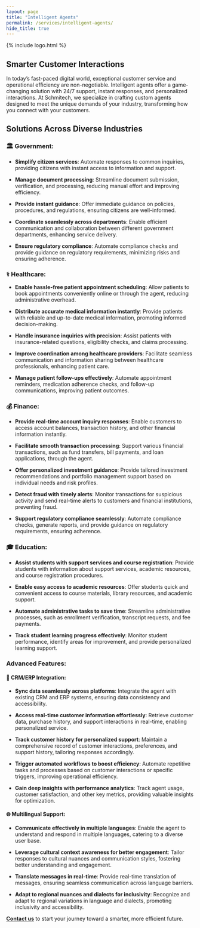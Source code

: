 ```yaml
---
layout: page
title: "Intelligent Agents"
permalink: /services/intelligent-agents/
hide_title: true
---
```


{% include logo.html %}

## Smarter Customer Interactions

In today’s fast-paced digital world, exceptional customer service and operational efficiency are non-negotiable. Intelligent agents offer a game-changing solution with 24/7 support, instant responses, and personalized interactions. At Schmitech, we specialize in crafting custom agents designed to meet the unique demands of your industry, transforming how you connect with your customers.

## Solutions Across Diverse Industries

### 🏛️ Government:

- **Simplify citizen services**: Automate responses to common inquiries, providing citizens with instant access to information and support.
  
- **Manage document processing**: Streamline document submission, verification, and processing, reducing manual effort and improving efficiency.  
  
- **Provide instant guidance**: Offer immediate guidance on policies, procedures, and regulations, ensuring citizens are well-informed.  
  
- **Coordinate seamlessly across departments**: Enable efficient communication and collaboration between different government departments, enhancing service delivery.  
  
- **Ensure regulatory compliance**: Automate compliance checks and provide guidance on regulatory requirements, minimizing risks and ensuring adherence.  


### ⚕️ Healthcare:

- **Enable hassle-free patient appointment scheduling**: Allow patients to book appointments conveniently online or through the agent, reducing administrative overhead.  

- **Distribute accurate medical information instantly**: Provide patients with reliable and up-to-date medical information, promoting informed decision-making.  

- **Handle insurance inquiries with precision**: Assist patients with insurance-related questions, eligibility checks, and claims processing.  

- **Improve coordination among healthcare providers**: Facilitate seamless communication and information sharing between healthcare professionals, enhancing patient care.  

- **Manage patient follow-ups effectively**: Automate appointment reminders, medication adherence checks, and follow-up communications, improving patient outcomes.  

### 💰 Finance:

- **Provide real-time account inquiry responses**: Enable customers to access account balances, transaction history, and other financial information instantly.  

- **Facilitate smooth transaction processing**: Support various financial transactions, such as fund transfers, bill payments, and loan applications, through the agent.  

- **Offer personalized investment guidance**: Provide tailored investment recommendations and portfolio management support based on individual needs and risk profiles.  

- **Detect fraud with timely alerts**: Monitor transactions for suspicious activity and send real-time alerts to customers and financial institutions, preventing fraud.  

- **Support regulatory compliance seamlessly**: Automate compliance checks, generate reports, and provide guidance on regulatory requirements, ensuring adherence.  

### 🎓 Education:
  
- **Assist students with support services and course registration**: Provide students with information about support services, academic resources, and course registration procedures.  

- **Enable easy access to academic resources**: Offer students quick and convenient access to course materials, library resources, and academic support.  

- **Automate administrative tasks to save time**: Streamline administrative processes, such as enrollment verification, transcript requests, and fee payments.  

- **Track student learning progress effectively**: Monitor student performance, identify areas for improvement, and provide personalized learning support.

### Advanced Features:

#### 📂 CRM/ERP Integration:
  
- **Sync data seamlessly across platforms**: Integrate the agent with existing CRM and ERP systems, ensuring data consistency and accessibility.  

- **Access real-time customer information effortlessly**: Retrieve customer data, purchase history, and support interactions in real-time, enabling personalized service.  

- **Track customer history for personalized support**: Maintain a comprehensive record of customer interactions, preferences, and support history, tailoring responses accordingly.  

- **Trigger automated workflows to boost efficiency**: Automate repetitive tasks and processes based on customer interactions or specific triggers, improving operational efficiency.  

- **Gain deep insights with performance analytics**: Track agent usage, customer satisfaction, and other key metrics, providing valuable insights for optimization.  

#### 🌐 Multilingual Support:
  
- **Communicate effectively in multiple languages**: Enable the agent to understand and respond in multiple languages, catering to a diverse user base.  

- **Leverage cultural context awareness for better engagement**: Tailor responses to cultural nuances and communication styles, fostering better understanding and engagement.  

- **Translate messages in real-time**: Provide real-time translation of messages, ensuring seamless communication across language barriers.  

- **Adapt to regional nuances and dialects for inclusivity**: Recognize and adapt to regional variations in language and dialects, promoting inclusivity and accessibility. 


**[Contact us](/contact)** to start your journey toward a smarter, more efficient future.